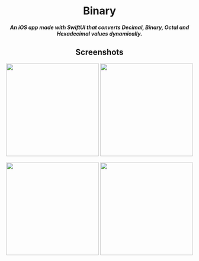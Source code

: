 <h1 align="center">
	Binary
</h1>

<p align="center">
	<b><i>An iOS app made with SwiftUI that converts Decimal, Binary, Octal and Hexadecimal values dynamically.</i></b><br>
</p>

<h2 align="center">
  Screenshots
</h2>

<div align="center">
<a><img src='https://user-images.githubusercontent.com/48802655/121398346-a1c8cc00-c92b-11eb-9894-ba611ebb7f18.png' width='250'></a>
<a><img src='https://user-images.githubusercontent.com/48802655/121398350-a3928f80-c92b-11eb-90e8-224fd40e3782.png' width='250'></a>

<a><img src='https://user-images.githubusercontent.com/48802655/121398355-a4c3bc80-c92b-11eb-9d0b-2a3cd21da876.png' width='250'></a>
<a><img src='https://user-images.githubusercontent.com/48802655/121398361-a55c5300-c92b-11eb-97a5-ac74d182778d.png' width='250'></a>
</div>
